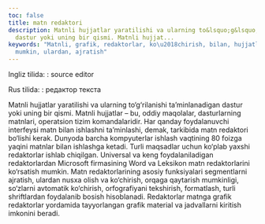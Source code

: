 ```yaml
---
toc: false
title: matn redaktori
description: Matnli hujjatlar yaratilishi va ularning to&lsquo;g&lsquo;rilanishi ta&rsquo;minlanadigan
  dastur yoki uning bir qismi. Matnli hujjat...
keywords: "Matnli, grafik, redaktorlar, ko\u2018chirish, bilan, hujjatlar, tayyorlangan,
  mumkin, ulardan, ajratish"
---
```


Ingliz tilida:
:   source editor

Rus tilida:
:   редактор текста

Matnli hujjatlar yaratilishi va ularning to‘g‘rilanishi ta’minlanadigan dastur yoki uning bir qismi. Matnli hujjatlar – bu, oddiy maqolalar, dasturlarning matnlari, operatsion tizim komandalaridir. Har qanday foydalanuvchi interfeysi matn bilan ishlashni ta’minlashi, demak, tarkibida matn redaktori bo‘lishi kerak. Dunyoda barcha kompyuterlar ishlash vaqtining 80 foizga yaqini matnlar bilan ishlashga ketadi. Turli maqsadlar uchun ko‘plab yaxshi redaktorlar ishlab chiqilgan. Universal va keng foydalaniladigan redaktorlardan Microsoft firmasining Word va Leksikon matn redaktorlarini ko‘rsatish mumkin. Matn redaktorlarining asosiy funksiyalari segmentlarni ajratish, ulardan nusxa olish va ko‘chirish, orqaga qaytarish mumkinligi, so‘zlarni avtomatik ko‘chirish, orfografiyani tekshirish, formatlash, turli shriftlardan foydalanib bosish hisoblanadi. Redaktorlar matnga grafik redaktorlar yordamida tayyorlangan grafik material va jadvallarni kiritish imkonini beradi.